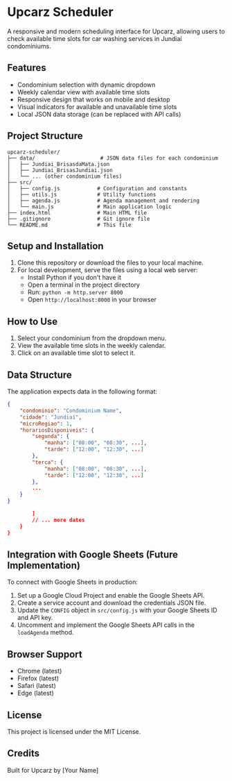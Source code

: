 # Upcarz Scheduler

A responsive and modern scheduling interface for Upcarz, allowing users to check available time slots for car washing services in Jundiaí condominiums.

## Features

- Condominium selection with dynamic dropdown
- Weekly calendar view with available time slots
- Responsive design that works on mobile and desktop
- Visual indicators for available and unavailable time slots
- Local JSON data storage (can be replaced with API calls)

## Project Structure

```
upcarz-scheduler/
├── data/                     # JSON data files for each condominium
│   ├── Jundiai_BrisasdaMata.json
│   ├── Jundiai_BrisasJundiai.json
│   └── ... (other condominium files)
├── src/
│   ├── config.js            # Configuration and constants
│   ├── utils.js             # Utility functions
│   ├── agenda.js            # Agenda management and rendering
│   └── main.js              # Main application logic
├── index.html               # Main HTML file
├── .gitignore               # Git ignore file
└── README.md                # This file
```

## Setup and Installation

1. Clone this repository or download the files to your local machine.
2. For local development, serve the files using a local web server:
   - Install Python if you don't have it
   - Open a terminal in the project directory
   - Run: `python -m http.server 8000`
   - Open `http://localhost:8000` in your browser

## How to Use

1. Select your condominium from the dropdown menu.
2. View the available time slots in the weekly calendar.
3. Click on an available time slot to select it.

## Data Structure

The application expects data in the following format:

```json
{
    "condominio": "Condominium Name",
    "cidade": "Jundiaí",
    "microRegiao": 1,
    "horariosDisponiveis": {
        "segunda": {
            "manha": ["08:00", "08:30", ...],
            "tarde": ["12:00", "12:30", ...]
        },
        "terca": {
            "manha": ["08:00", "08:30", ...],
            "tarde": ["12:00", "12:30", ...]
        },
        ...
    }
}

        ]
        // ... more dates
    }
}
```

## Integration with Google Sheets (Future Implementation)

To connect with Google Sheets in production:

1. Set up a Google Cloud Project and enable the Google Sheets API.
2. Create a service account and download the credentials JSON file.
3. Update the `CONFIG` object in `src/config.js` with your Google Sheets ID and API key.
4. Uncomment and implement the Google Sheets API calls in the `loadAgenda` method.

## Browser Support

- Chrome (latest)
- Firefox (latest)
- Safari (latest)
- Edge (latest)

## License

This project is licensed under the MIT License.

## Credits

Built for Upcarz by [Your Name]
